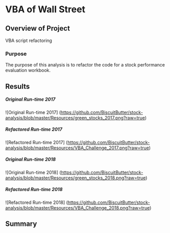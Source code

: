 # VBA of Wall Street

## Overview of Project
VBA script refactoring

### Purpose
The purpose of this analysis is to refactor the code for a stock performance evaluation workbook.

## Results

##### Original Run-time 2017
![Original Run-time 2017] (https://github.com/BiscuitButter/stock-analysis/blob/master/Resources/green_stocks_2017.png?raw=true)
##### Refactored Run-time 2017
![Refactored Run-time 2017] (https://github.com/BiscuitButter/stock-analysis/blob/master/Resources/VBA_Challenge_2017.png?raw=true)
##### Original Run-time 2018
![Original Run-time 2018] (https://github.com/BiscuitButter/stock-analysis/blob/master/Resources/green_stocks_2018.png?raw=true)
##### Refactored Run-time 2018
![Refactored Run-time 2018] (https://github.com/BiscuitButter/stock-analysis/blob/master/Resources/VBA_Challenge_2018.png?raw=true)


## Summary

